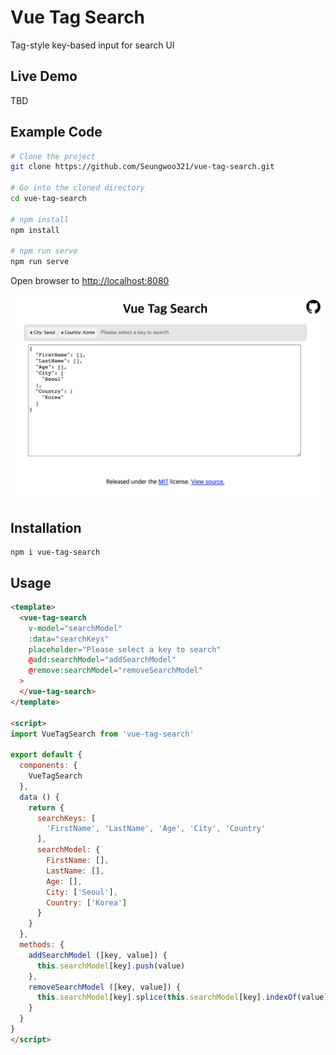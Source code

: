 # Vue Tag Search

Tag-style key-based input for search UI

## Live Demo

TBD
<!-- [link]() -->

## Example Code

```bash
# Clone the project
git clone https://github.com/Seungwoo321/vue-tag-search.git

# Go into the cloned directory
cd vue-tag-search

# npm install
npm install

# npm run serve
npm run serve
```

Open browser to <http://localhost:8080>

![vue-pivottable-demo.gif](./sample.png)

## Installation

```shall
npm i vue-tag-search
```

## Usage

```html
<template>
  <vue-tag-search
    v-model="searchModel"
    :data="searchKeys"
    placeholder="Please select a key to search"
    @add:searchModel="addSearchModel"
    @remove:searchModel="removeSearchModel"
  >
  </vue-tag-search>
</template>

<script>
import VueTagSearch from 'vue-tag-search'

export default {
  components: {
    VueTagSearch
  },
  data () {
    return {
      searchKeys: [
        'FirstName', 'LastName', 'Age', 'City', 'Country'
      ],
      searchModel: {
        FirstName: [],
        LastName: [],
        Age: [],
        City: ['Seoul'],
        Country: ['Korea']
      }
    }
  },
  methods: {
    addSearchModel ([key, value]) {
      this.searchModel[key].push(value)
    },
    removeSearchModel ([key, value]) {
      this.searchModel[key].splice(this.searchModel[key].indexOf(value), 1)
    }
  }
}
</script>

```